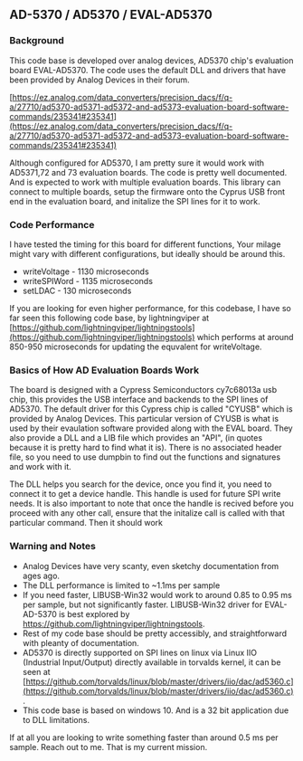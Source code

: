 ## AD-5370 / AD5370 / EVAL-AD5370

### Background
This code base is developed over analog devices, AD5370 chip's evaluation board EVAL-AD5370. The code uses the default DLL and drivers that have been provided by Analog Devices in their forum. 

[https://ez.analog.com/data_converters/precision_dacs/f/q-a/27710/ad5370-ad5371-ad5372-and-ad5373-evaluation-board-software-commands/235341#235341](https://ez.analog.com/data_converters/precision_dacs/f/q-a/27710/ad5370-ad5371-ad5372-and-ad5373-evaluation-board-software-commands/235341#235341)

Although configured for AD5370, I am pretty sure it would work with AD5371,72 and 73 evaluation boards. The code is pretty well documented. And is expected to work with multiple evaluation boards. This library can connect to multiple boards, setup the firmware onto the Cyprus USB front end in the evaluation board, and initalize the SPI lines for it to work. 

### Code Performance
I have tested the timing for this board for different functions, Your milage might vary with different configurations, but ideally should be around this. 
* writeVoltage - 1130 microseconds
* writeSPIWord - 1135 microseconds
* setLDAC - 130 microseconds

If you are looking for even higher performance, for this codebase, I have so far seen this following code base, by lightningviper at [https://github.com/lightningviper/lightningstools](https://github.com/lightningviper/lightningstools) which performs at around 850-950 microseconds for updating the equvalent for writeVoltage. 

### Basics of How AD Evaluation Boards Work
The board is designed with a Cypress Semiconductors cy7c68013a usb chip, this provides the USB interface and backends to the SPI lines of AD5370. The default driver for this Cypress chip is called "CYUSB" which is provided by Analog Devices. This particular version of CYUSB is what is used by their evaulation software provided along with the EVAL board.  They also provide a DLL and a LIB file which provides an "API", (in quotes because it is pretty hard to find what it is). There is no associated header file, so you need to use dumpbin to find out the functions and signatures and work with it. 

The DLL helps you search for the device, once you find it, you need to connect it to get a device handle. This handle is used for future SPI write needs. It is also important to note that once the handle is recived before you proceed with any other call, ensure that the initalize call is called with that particular command. Then it should work

### Warning and Notes
* Analog Devices have very scanty, even sketchy documentation from ages ago. 
* The DLL performance is limited to ~1.1ms per sample
* If you need faster, LIBUSB-Win32 would work to around 0.85 to 0.95 ms per sample, but not significantly faster. LIBUSB-Win32 driver for EVAL-AD-5370 is best explored by https://github.com/lightningviper/lightningstools. 
* Rest of my code base should be pretty accessibly, and straightforward with pleanty of documentation. 
* AD5370 is directly supported on SPI lines on linux via Linux IIO (Industrial Input/Output) directly available in torvalds kernel, it can be seen at [https://github.com/torvalds/linux/blob/master/drivers/iio/dac/ad5360.c](https://github.com/torvalds/linux/blob/master/drivers/iio/dac/ad5360.c). 
* This code base is based on windows 10. And is a 32 bit application due to DLL limitations. 

If at all you are looking to write something faster than around 0.5 ms per sample. Reach out to me. That is my current mission.
